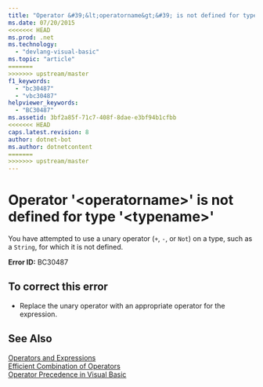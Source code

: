 ```yaml
---
title: "Operator &#39;&lt;operatorname&gt;&#39; is not defined for type &#39;&lt;typename&gt;&#39;"
ms.date: 07/20/2015
<<<<<<< HEAD
ms.prod: .net
ms.technology: 
  - "devlang-visual-basic"
ms.topic: "article"
=======
>>>>>>> upstream/master
f1_keywords: 
  - "bc30487"
  - "vbc30487"
helpviewer_keywords: 
  - "BC30487"
ms.assetid: 3bf2a85f-71c7-408f-8dae-e3bf94b1cfbb
<<<<<<< HEAD
caps.latest.revision: 8
author: dotnet-bot
ms.author: dotnetcontent
=======
>>>>>>> upstream/master
---
```

# Operator &#39;&lt;operatorname&gt;&#39; is not defined for type &#39;&lt;typename&gt;&#39;
You have attempted to use a unary operator (`+`, `-`, or `Not`) on a type, such as a `String`, for which it is not defined.  
  
 **Error ID:** BC30487  
  
## To correct this error  
  
-   Replace the unary operator with an appropriate operator for the expression.  
  
## See Also  
 [Operators and Expressions](../../visual-basic/programming-guide/language-features/operators-and-expressions/index.md)  
 [Efficient Combination of Operators](../../visual-basic/programming-guide/language-features/operators-and-expressions/efficient-combination-of-operators.md)  
 [Operator Precedence in Visual Basic](../../visual-basic/language-reference/operators/operator-precedence.md)

